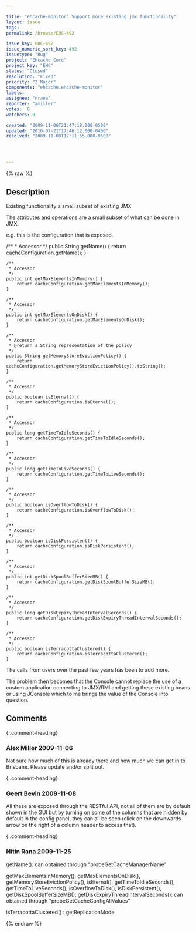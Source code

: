 ```yaml
---

title: "ehcache-monitor: Support more existing jmx functionality"
layout: issue
tags: 
permalink: /browse/EHC-492

issue_key: EHC-492
issue_numeric_sort_key: 492
issuetype: "Bug"
project: "Ehcache Core"
project_key: "EHC"
status: "Closed"
resolution: "Fixed"
priority: "2 Major"
components: "ehcache,ehcache-monitor"
labels: 
assignee: "nrana"
reporter: "amiller"
votes:  0
watchers: 0

created: "2009-11-06T21:47:18.000-0500"
updated: "2010-07-21T17:46:12.000-0400"
resolved: "2009-11-08T17:11:55.000-0500"




---
```


{% raw %}

## Description

<div markdown="1" class="description">

Existing functionality a small subset of existing JMX

The attributes and operations are a small subset of what can be done in JMX. 

e.g. this is the configuration that is exposed.

   /\*\*
     * Accessor
     */
    public String getName() {
        return cacheConfiguration.getName();
    }


    /**
     * Accessor
     */
    public int getMaxElementsInMemory() {
        return cacheConfiguration.getMaxElementsInMemory();
    }

    /**
     * Accessor
     */
    public int getMaxElementsOnDisk() {
        return cacheConfiguration.getMaxElementsOnDisk();
    }

    /**
     * Accessor
     * @return a String representation of the policy
     */
    public String getMemoryStoreEvictionPolicy() {
        return cacheConfiguration.getMemoryStoreEvictionPolicy().toString();
    }

    /**
     * Accessor
     */
    public boolean isEternal() {
        return cacheConfiguration.isEternal();
    }

    /**
     * Accessor
     */
    public long getTimeToIdleSeconds() {
        return cacheConfiguration.getTimeToIdleSeconds();
    }

    /**
     * Accessor
     */
    public long getTimeToLiveSeconds() {
        return cacheConfiguration.getTimeToLiveSeconds();
    }

    /**
     * Accessor
     */
    public boolean isOverflowToDisk() {
        return cacheConfiguration.isOverflowToDisk();
    }

    /**
     * Accessor
     */
    public boolean isDiskPersistent() {
        return cacheConfiguration.isDiskPersistent();
    }

    /**
     * Accessor
     */
    public int getDiskSpoolBufferSizeMB() {
        return cacheConfiguration.getDiskSpoolBufferSizeMB();
    }

    /**
     * Accessor
     */
    public long getDiskExpiryThreadIntervalSeconds() {
        return cacheConfiguration.getDiskExpiryThreadIntervalSeconds();
    }

    /**
     * Accessor
     */
    public boolean isTerracottaClustered() {
        return cacheConfiguration.isTerracottaClustered();
    }

The calls from users over the past few years has been to add more.

The problem then becomes that the Console cannot replace the use of a custom application connecting to JMX/RMI and getting these existing beans or using JConsole which to me brings the value of the Console into question.

</div>

## Comments


{:.comment-heading}
### **Alex Miller** <span class="date">2009-11-06</span>

<div markdown="1" class="comment">

Not sure how much of this is already there and how much we can get in to Brisbane.  Please update and/or split out.  

</div>


{:.comment-heading}
### **Geert Bevin** <span class="date">2009-11-08</span>

<div markdown="1" class="comment">

All these are exposed through the RESTful API, not all of them are by default shown in the GUI but by turning on some of the columns that are hidden by default in the config panel, they can all be seen (click on the downwards arrow on the right of a column header to access that).

</div>


{:.comment-heading}
### **Nitin Rana** <span class="date">2009-11-25</span>

<div markdown="1" class="comment">

getName(): can  obtained through "probeGetCacheManagerName"

getMaxElementsInMemory(), getMaxElementsOnDisk(), getMemoryStoreEvictionPolicy(), isEternal(), getTimeToIdleSeconds(), getTimeToLiveSeconds(), isOverflowToDisk(), isDiskPersistent(), getDiskSpoolBufferSizeMB(), getDiskExpiryThreadIntervalSeconds(): can  obtained through "probeGetCacheConfigAllValues"

isTerracottaClustered() : getReplicationMode

</div>



{% endraw %}
